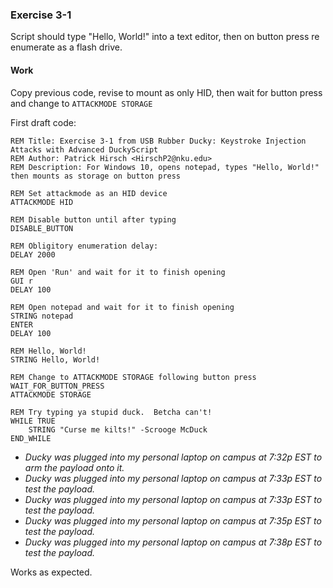 ### Exercise 3-1
Script should type "Hello, World!" into a text editor, then on button press re enumerate as a flash drive.
#### Work
Copy previous code, revise to mount as only HID, then wait for button press and change to `ATTACKMODE STORAGE`

First draft code:
```DuckyScript
REM Title: Exercise 3-1 from USB Rubber Ducky: Keystroke Injection Attacks with Advanced DuckyScript
REM Author: Patrick Hirsch <HirschP2@nku.edu>
REM Description: For Windows 10, opens notepad, types "Hello, World!" then mounts as storage on button press

REM Set attackmode as an HID device
ATTACKMODE HID

REM Disable button until after typing
DISABLE_BUTTON

REM Obligitory enumeration delay:
DELAY 2000

REM Open 'Run' and wait for it to finish opening
GUI r
DELAY 100

REM Open notepad and wait for it to finish opening
STRING notepad
ENTER
DELAY 100

REM Hello, World!
STRING Hello, World!

REM Change to ATTACKMODE STORAGE following button press
WAIT_FOR_BUTTON_PRESS
ATTACKMODE STORAGE

REM Try typing ya stupid duck.  Betcha can't!
WHILE TRUE
	STRING "Curse me kilts!" -Scrooge McDuck
END_WHILE
```

* *Ducky was plugged into my personal laptop on campus at 7:32p EST to arm the payload onto it.*
* *Ducky was plugged into my personal laptop on campus at 7:33p EST to test the payload.*
* *Ducky was plugged into my personal laptop on campus at 7:33p EST to test the payload.*
* *Ducky was plugged into my personal laptop on campus at 7:35p EST to test the payload.*
* *Ducky was plugged into my personal laptop on campus at 7:38p EST to test the payload.*

Works as expected.